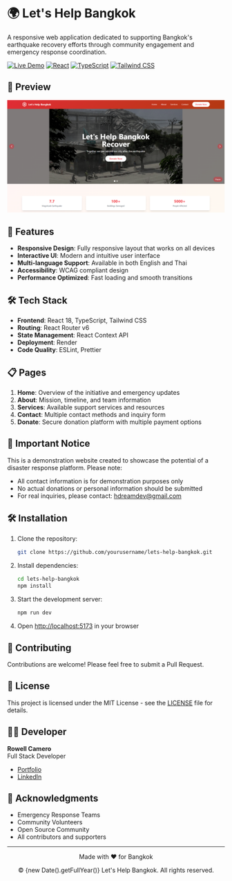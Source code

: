 # 🌍 Let's Help Bangkok

A responsive web application dedicated to supporting Bangkok's earthquake recovery efforts through community engagement and emergency response coordination.

[![Live Demo](https://img.shields.io/badge/Live%20Demo-View%20Website-green)](https://lets-help-bangkok.onrender.com)
[![React](https://img.shields.io/badge/React-18.2.0-blue)](https://reactjs.org)
[![TypeScript](https://img.shields.io/badge/TypeScript-5.0.0-blue)](https://www.typescriptlang.org)
[![Tailwind CSS](https://img.shields.io/badge/Tailwind%20CSS-3.3.0-blue)](https://tailwindcss.com)

## 📱 Preview

<div align="center">
  <img src="public/preview.png" alt="Let's Help Bangkok Home Page" width="800" />
</div>

## 🚀 Features

- **Responsive Design**: Fully responsive layout that works on all devices
- **Interactive UI**: Modern and intuitive user interface
- **Multi-language Support**: Available in both English and Thai
- **Accessibility**: WCAG compliant design
- **Performance Optimized**: Fast loading and smooth transitions

## 🛠️ Tech Stack

- **Frontend**: React 18, TypeScript, Tailwind CSS
- **Routing**: React Router v6
- **State Management**: React Context API
- **Deployment**: Render
- **Code Quality**: ESLint, Prettier

## 📋 Pages

1. **Home**: Overview of the initiative and emergency updates
2. **About**: Mission, timeline, and team information
3. **Services**: Available support services and resources
4. **Contact**: Multiple contact methods and inquiry form
5. **Donate**: Secure donation platform with multiple payment options

## 🚨 Important Notice

This is a demonstration website created to showcase the potential of a disaster response platform. Please note:
- All contact information is for demonstration purposes only
- No actual donations or personal information should be submitted
- For real inquiries, please contact: hdreamdev@gmail.com

## 🛠️ Installation

1. Clone the repository:
   ```bash
   git clone https://github.com/yourusername/lets-help-bangkok.git
   ```

2. Install dependencies:
   ```bash
   cd lets-help-bangkok
   npm install
   ```

3. Start the development server:
   ```bash
   npm run dev
   ```

4. Open [http://localhost:5173](http://localhost:5173) in your browser

## 🤝 Contributing

Contributions are welcome! Please feel free to submit a Pull Request.

## 📝 License

This project is licensed under the MIT License - see the [LICENSE](LICENSE) file for details.

## 👨‍💻 Developer

**Rowell Camero**  
Full Stack Developer

- [Portfolio](https://rowell-camero-portfolio.onrender.com/)
- [LinkedIn](https://linkedin.com/in/rowell-camero-67b868249)

## 🙏 Acknowledgments

- Emergency Response Teams
- Community Volunteers
- Open Source Community
- All contributors and supporters

---

<div align="center">
  <p>Made with ❤️ for Bangkok</p>
  <p>© {new Date().getFullYear()} Let's Help Bangkok. All rights reserved.</p>
</div>
